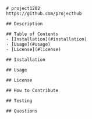 
    # project1202
    https://github.com/projecthub

    ## Description
    
    ## Table of Contents
    - [Installation](#installation)
    - [Usage](#usage)
    - [License](#license)

    ## Installation

    ## Usage

    ## License

    ## How to Contribute

    ## Testing

    ## Questions



      